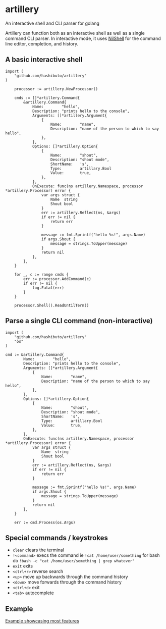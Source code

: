 # artillery
An interactive shell and CLI parser for golang

Artillery can function both as an interactive shell as well as a single command CLI parser.  In interactive mode, it uses [NilShell](https://github.com/hashibuto/nilshell) for the command line editor, completion, and history.

## A basic interactive shell

```
import (
    "github.com/hashibuto/artillery"
)

	processor := artillery.NewProcessor()

	cmds := []*artillery.Command{
		&artillery.Command{
            Name:        "hello",
            Description: "prints hello to the console",
            Arguments: []*artillery.Argument{
                {
                    Name:        "name",
                    Description: "name of the person to which to say hello",
                },
            },
            Options: []*artillery.Option{
                {
                    Name:        "shout",
                    Description: "shout mode",
                    ShortName:   's',
                    Type:        artillary.Bool
                    Value:       true,
                },
            },
            OnExecute: func(ns artillery.Namespace, processor *artillery.Processor) error {
                var args struct {
                    Name  string
                    Shout bool
                }
                err := artillery.Reflect(ns, &args)
                if err != nil {
                    return err
                }

                message := fmt.Sprintf("hello %s!", args.Name)
                if args.Shout {
                    message = strings.ToUpper(message)
                }
                return nil
            },            
        },
	}

	for _, c := range cmds {
		err := processor.AddCommand(c)
		if err != nil {
			log.Fatal(err)
		}
	}

	processor.Shell().ReadUntilTerm()
```

## Parse a single CLI command (non-interactive)

```
import (
    "github.com/hashibuto/artillery"
    "os"
)

cmd := &artillery.Command{
        Name:        "hello",
        Description: "prints hello to the console",
        Arguments: []*artillery.Argument{
            {
                Name:        "name",
                Description: "name of the person to which to say hello",
            },
        },
        Options: []*artillery.Option{
            {
                Name:        "shout",
                Description: "shout mode",
                ShortName:   's',
                Type:        artillary.Bool
                Value:       true,
            },
        },
        OnExecute: func(ns artillery.Namespace, processor *artillery.Processor) error {
            var args struct {
                Name  string
                Shout bool
            }
            err := artillery.Reflect(ns, &args)
            if err != nil {
                return err
            }

            message := fmt.Sprintf("hello %s!", args.Name)
            if args.Shout {
                message = strings.ToUpper(message)
            }
            return nil
        },            
    }

    err := cmd.Process(os.Args)
```

## Special commands / keystrokes
- `clear` clears the terminal
- `!<command>` execs the command ie `!cat /home/user/something` for bash do `!bash -c "cat /home/user/something | grep whatever"`
- `exit` exits
- `<ctrl+r>` reverse search
- `<up>` move up backwards through the command history
- `<down>` move forwards through the command history
- `<ctrl+d>` exit
- `<tab>` autocomplete

## Example
[Example showcasing most features](https://github.com/hashibuto/artillery/blob/master/example/main.go)
